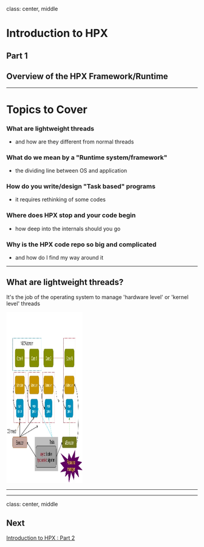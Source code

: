 
class: center, middle

# Introduction to HPX
## Part 1
## Overview of the HPX Framework/Runtime

---

# Topics to Cover
### What are lightweight threads
* and how are they different from normal threads

### What do we mean by a "Runtime system/framework"
* the dividing line between OS and application

### How do you write/design "Task based" programs
* it requires rethinking of some codes
  
### Where does HPX stop and your code begin
* how deep into the internals should you go
 
### Why is the HPX code repo so big and complicated 
* and how do I find my way around it

---
## What are lightweight threads?
It's the job of the operating system to manage 'hardware level' or 'kernel level' threads
<div class="crop">
    <img src="images/threads-schedulers.jpg" alt="" width="200" height="450">
</div>

---

---
class: center, middle
## Next 

[Introduction to HPX : Part 2](../session2/index.html)
